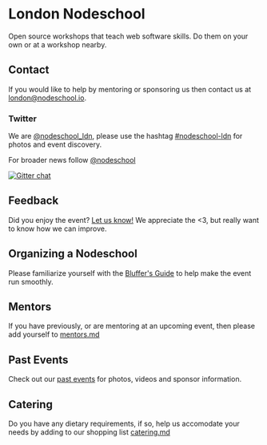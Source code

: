 # London Nodeschool
Open source workshops that teach web software skills. Do them on your own or at a workshop nearby.

## Contact
If you would like to help by mentoring or sponsoring us then contact us at [london@nodeschool.io](mailto:london@nodeschool.io).

### Twitter 
We are [@nodeschool_ldn](https://twitter.com/nodeschool_ldn), please use the hashtag [#nodeschool-ldn](https://twitter.com/search?q=nodeschool-london) for photos and event discovery.  

For broader news follow [@nodeschool](http://twitter.com/nodeschool)

[![Gitter chat](https://badges.gitter.im/nodeschool/london.png)](https://gitter.im/nodeschool/london)



## Feedback
Did you enjoy the event? [Let us know!](https://github.com/nodeschool/london/blob/master/feedback.md) We appreciate the <3, but really want to know how we can improve.

## Organizing a Nodeschool
Please familiarize yourself with the [Bluffer's Guide](https://github.com/nodeschool/london/blob/master/resources/bluffers-guide-to-nodeschool/README.md) to help make the event run smoothly.

## Mentors
If you have previously, or are mentoring at an upcoming event, then please add yourself to [mentors.md](https://github.com/nodeschool/london/blob/master/mentors.md)

## Past Events
Check out our [past events](https://github.com/nodeschool/london/tree/master/resources/events) for photos, videos and sponsor information.

## Catering
Do you have any dietary requirements, if so, help us accomodate your needs by adding to our shopping list [catering.md](https://github.com/nodeschool/london/blob/master/catering.md)
